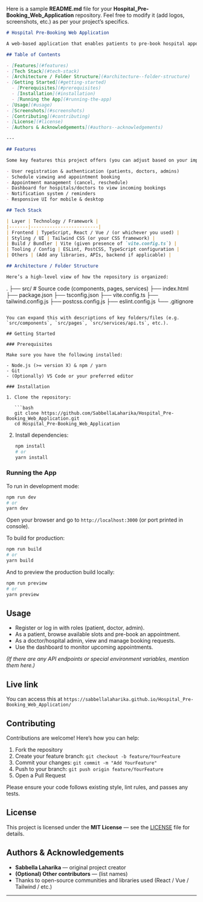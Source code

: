 Here is a sample **README.md** file for your **Hospital_Pre-Booking_Web_Application** repository. Feel free to modify it (add logos, screenshots, etc.) as per your project’s specifics.

```markdown
# Hospital Pre-Booking Web Application

A web-based application that enables patients to pre-book hospital appointments, manage schedules, and facilitate smoother hospital–patient interactions.

## Table of Contents

- [Features](#features)  
- [Tech Stack](#tech-stack)  
- [Architecture / Folder Structure](#architecture--folder-structure)  
- [Getting Started](#getting-started)  
  - [Prerequisites](#prerequisites)  
  - [Installation](#installation)  
  - [Running the App](#running-the-app)  
- [Usage](#usage)  
- [Screenshots](#screenshots)  
- [Contributing](#contributing)  
- [License](#license)  
- [Authors & Acknowledgements](#authors--acknowledgements)  

---

## Features

Some key features this project offers (you can adjust based on your implementation):

- User registration & authentication (patients, doctors, admins)  
- Schedule viewing and appointment booking  
- Appointment management (cancel, reschedule)  
- Dashboard for hospitals/doctors to view incoming bookings  
- Notification system / reminders  
- Responsive UI for mobile & desktop  

## Tech Stack

| Layer | Technology / Framework |
|-------|-------------------------|
| Frontend | TypeScript, React / Vue / (or whichever you used) |
| Styling / UI | Tailwind CSS (or your CSS framework) |
| Build / Bundler | Vite (given presence of `vite.config.ts`) |
| Tooling / Config | ESLint, PostCSS, TypeScript configuration |
| Others | (Add any libraries, APIs, backend if applicable) |

## Architecture / Folder Structure

Here’s a high-level view of how the repository is organized:

```

.
├── src/                  # Source code (components, pages, services)
├── index.html
├── package.json
├── tsconfig.json
├── vite.config.ts
├── tailwind.config.js
├── postcss.config.js
├── eslint.config.js
└── .gitignore

````

You can expand this with descriptions of key folders/files (e.g. `src/components`, `src/pages`, `src/services/api.ts`, etc.).

## Getting Started

### Prerequisites

Make sure you have the following installed:

- Node.js (>= version X) & npm / yarn  
- Git  
- (Optionally) VS Code or your preferred editor  

### Installation

1. Clone the repository:

   ```bash
   git clone https://github.com/SabbellaLaharika/Hospital_Pre-Booking_Web_Application.git
   cd Hospital_Pre-Booking_Web_Application
````

2. Install dependencies:

   ```bash
   npm install
   # or
   yarn install
   ```

### Running the App

To run in development mode:

```bash
npm run dev
# or
yarn dev
```

Open your browser and go to `http://localhost:3000` (or port printed in console).

To build for production:

```bash
npm run build
# or
yarn build
```

And to preview the production build locally:

```bash
npm run preview
# or
yarn preview
```

## Usage

* Register or log in with roles (patient, doctor, admin).
* As a patient, browse available slots and pre-book an appointment.
* As a doctor/hospital admin, view and manage booking requests.
* Use the dashboard to monitor upcoming appointments.

*(If there are any API endpoints or special environment variables, mention them here.)*

## Live link

You can access this at `https://sabbellalaharika.github.io/Hospital_Pre-Booking_Web_Application/`
## Contributing

Contributions are welcome! Here’s how you can help:

1. Fork the repository
2. Create your feature branch: `git checkout -b feature/YourFeature`
3. Commit your changes: `git commit -m "Add YourFeature"`
4. Push to your branch: `git push origin feature/YourFeature`
5. Open a Pull Request

Please ensure your code follows existing style, lint rules, and passes any tests.

## License

This project is licensed under the **MIT License** — see the [LICENSE](LICENSE) file for details.

## Authors & Acknowledgements

* **Sabbella Laharika** — original project creator
* **(Optional) Other contributors** — (list names)
* Thanks to open-source communities and libraries used (React / Vue / Tailwind / etc.)

---
